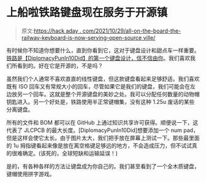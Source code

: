 # 上船啦铁路键盘现在服务于开源镇

> 原文:[https://hack aday . com/2021/10/29/all-on-the-board-the-railway-keyboard-is-now-serving-open-source ville/](https://hackaday.com/2021/10/29/all-aboard-the-railroad-keyboard-is-now-serving-open-sourceville/)

有时候你不知道你想要什么，直到你看到它，这对于键盘设计和甜点车一样重要。[铁路是【DiplomacyPunIn10Did】的第一个键盘设计，信不信由你](https://www.reddit.com/r/olkb/comments/qgayzg/the_railroad_keyboard_now_open_source/)。我们喜欢我们所看到的。好在它是开源的，不是吗？

虽然我们个人通常不喜欢直直的线性键盘，但这款键盘看起来足够舒适。我们喜欢既有 ISO 回车又有常规大小的回车，尽管如果它是我们的键盘，我们可能会在左边放另一个回车。这就是整个开源键盘的美妙之处。我可以分配任何数量的动物帽钥匙进入。另一个好处是，铁路使用半正常键帽集，没有这种 1.25u 废话的某些分离键盘。

所有的文件和 BOM 都可以在 GitHub 上通过知识共享许可获得。顺便说一下，这代表了 JLCPCB 的最大长度。[DiplomacyPunIn10Did]想要添加一个 num pad，但是这样会使它太长。由于图片太大，我们把手放在屏幕上测试一下。那些最里面的 1u 拇指键看起来像是放在离空格键足够远的地方，不会造成压力，但不试试真的很难确定。(该死的，全球短缺和运输延误！)

是的，有各种各样的方法让键盘成为你自己的。我们甚至看到了一个全木质键盘，键帽使用拼字游戏。